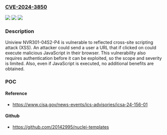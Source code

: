 ### [CVE-2024-3850](https://cve.mitre.org/cgi-bin/cvename.cgi?name=CVE-2024-3850)
![](https://img.shields.io/static/v1?label=Product&message=NVR301-04S2-P4&color=blue)
![](https://img.shields.io/static/v1?label=Version&message=0%3C%20NVR-B3801.20.17.240507%20&color=brighgreen)
![](https://img.shields.io/static/v1?label=Vulnerability&message=CWE-79%20Cross-site%20Scripting&color=brighgreen)

### Description

Uniview NVR301-04S2-P4 is vulnerable to reflected cross-site scripting attack (XSS). An attacker could send a user a URL that if clicked on could execute malicious JavaScript in their browser. This vulnerability also requires authentication before it can be exploited, so the scope and severity is limited. Also, even if JavaScript is executed, no additional benefits are obtained.

### POC

#### Reference
- https://www.cisa.gov/news-events/ics-advisories/icsa-24-156-01

#### Github
- https://github.com/20142995/nuclei-templates

